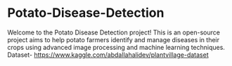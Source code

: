 # Potato-Disease-Detection
Welcome to the Potato Disease Detection project! This is an open-source project aims to help potato farmers identify and manage diseases in their crops using advanced image processing and machine learning techniques.
Dataset- https://www.kaggle.com/abdallahalidev/plantvillage-dataset
